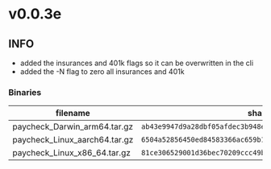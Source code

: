 # v0.0.3e

## INFO
- added the insurances and 401k flags so it can be overwritten in the cli
- added the -N flag to zero all insurances and 401k

### Binaries

filename | sha256 hash
-------- | ------------
paycheck_Darwin_arm64.tar.gz | `ab43e9947d9a28dbf05afdec3b948ed74c83326a893be65d445ba44d0a10c581`
paycheck_Linux_aarch64.tar.gz | `6504a52856450ed84583366ac659b1a5831625f5b198b8346f187b07f9526ebb`
paycheck_Linux_x86_64.tar.gz | `81ce306529001d36bec70209ccc49bd1c43c987229f731017d5eaa69c49949e4`

